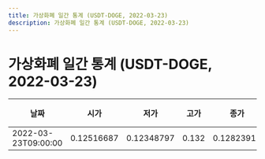 ```yaml
---
title: 가상화폐 일간 통계 (USDT-DOGE, 2022-03-23)
description: 가상화폐 일간 통계 (USDT-DOGE, 2022-03-23)
---
```


가상화폐 일간 통계 (USDT-DOGE, 2022-03-23)
===

|날짜|시가|저가|고가|종가|비고|
|--|--|--|--|--|--|
|2022-03-23T09:00:00|0.12516687|0.12348797|0.132|0.12823911|    |
